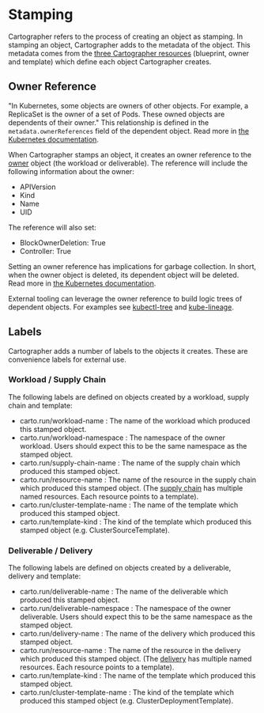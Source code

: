 # Stamping

Cartographer refers to the process of creating an object as stamping. In stamping an object, Cartographer adds to the
metadata of the object. This metadata comes from the [three Cartographer resources](architecture/#concepts) (blueprint,
owner and template) which define each object Cartographer creates.

## Owner Reference

"In Kubernetes, some objects are owners of other objects. For example, a ReplicaSet is the owner of a set of Pods. These
owned objects are dependents of their owner." This relationship is defined in the `metadata.ownerReferences` field of
the dependent object. Read more in
[the Kubernetes documentation](https://kubernetes.io/docs/concepts/overview/working-with-objects/owners-dependents/).

When Cartographer stamps an object, it creates an owner reference to the [owner](architecture/#owners) object (the
workload or deliverable). The reference will include the following information about the owner:

- APIVersion
- Kind
- Name
- UID

The reference will also set:

- BlockOwnerDeletion: True
- Controller: True

Setting an owner reference has implications for garbage collection. In short, when the owner object is deleted, its
dependent object will be deleted. Read more in
[the Kubernetes documentation](https://kubernetes.io/docs/concepts/architecture/garbage-collection/#owners-dependents).

External tooling can leverage the owner reference to build logic trees of dependent objects. For examples see
[kubectl-tree](https://github.com/ahmetb/kubectl-tree) and [kube-lineage](https://github.com/tohjustin/kube-lineage).

## Labels

Cartographer adds a number of labels to the objects it creates. These are convenience labels for external use.

### Workload / Supply Chain

The following labels are defined on objects created by a workload, supply chain and template:

- carto.run/workload-name : The name of the workload which produced this stamped object.
- carto.run/workload-namespace : The namespace of the owner workload. Users should expect this to be the same namespace
  as the stamped object.
- carto.run/supply-chain-name : The name of the supply chain which produced this stamped object.
- carto.run/resource-name : The name of the resource in the supply chain which produced this stamped object. (The
  [supply chain](architecture/#blueprints) has multiple named resources. Each resource points to a template).
- carto.run/cluster-template-name : The name of the template which produced this stamped object.
- carto.run/template-kind : The kind of the template which produced this stamped object (e.g. ClusterSourceTemplate).

### Deliverable / Delivery

The following labels are defined on objects created by a deliverable, delivery and template:

- carto.run/deliverable-name : The name of the deliverable which produced this stamped object.
- carto.run/deliverable-namespace : The namespace of the owner deliverable. Users should expect this to be the same
  namespace as the stamped object.
- carto.run/delivery-name : The name of the delivery which produced this stamped object.
- carto.run/resource-name : The name of the resource in the delivery which produced this stamped object. (The
  [delivery](architecture/#blueprints) has multiple named resources. Each resource points to a template).
- carto.run/template-kind : The name of the template which produced this stamped object.
- carto.run/cluster-template-name : The kind of the template which produced this stamped object (e.g.
  ClusterDeploymentTemplate).
